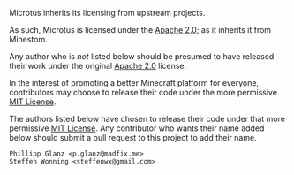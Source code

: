 Microtus inherits its licensing from upstream projects.

As such, Microtus is licensed under the
[Apache 2.0](licenses/apache_2_0.md); as it inherits it from Minestom.

Any author who is _not_ listed below should be presumed to have released their work
under the original [Apache 2.0](licenses/apache_2_0.md) license.

In the interest of promoting a better Minecraft platform for everyone, contributors
may choose to release their code under the more permissive [MIT License](licenses/MIT.md).

The authors listed below have chosen to release their code under that more permissive
[MIT License](licenses/MIT.md). Any contributor who wants their name added below
should submit a pull request to this project to add their name.

```text
Phillipp Glanz <p.glanz@madfix.me>
Steffen Wonning <steffenwx@gmail.com>

```